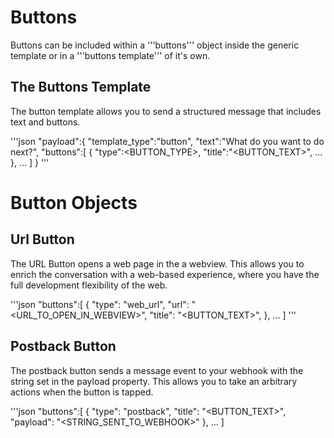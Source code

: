 # Buttons

Buttons can be included within a '''buttons''' object inside the generic template or in a '''buttons template''' of it's own.

## The Buttons Template

The button template allows you to send a structured message that includes text and buttons.

'''json
"payload":{
        "template_type":"button",
        "text":"What do you want to do next?",
        "buttons":[
          {
            "type":<BUTTON_TYPE>,
            "title":"<BUTTON_TEXT>",
            ...
          },
          ...
          ]
      }
'''

# Button Objects

## Url Button

The URL Button opens a web page in the a webview. This allows you to enrich the conversation with a web-based experience, where you have the full development flexibility of the web.

'''json
"buttons":[
    {
      "type": "web_url",
      "url": "<URL_TO_OPEN_IN_WEBVIEW>",
      "title": "<BUTTON_TEXT>",
    },
    ...
]
'''

## Postback Button

The postback button sends a message event to your webhook with the string set in the payload property. This allows you to take an arbitrary actions when the button is tapped.

'''json
"buttons":[
    {
      "type": "postback",
      "title": "<BUTTON_TEXT>",
      "payload": "<STRING_SENT_TO_WEBHOOK>"
    },
    ...
]
